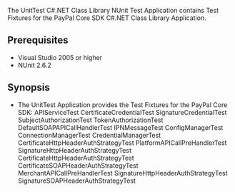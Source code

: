The UnitTest C#.NET Class Library NUnit Test Application contains Test Fixtures for the PayPal Core SDK C#.NET Class Library Application. 


Prerequisites
-------------
*	Visual Studio 2005 or higher
*	NUnit 2.6.2


Synopsis
--------
*	The UnitTest Application provides the Test Fixtures for the PayPal Core SDK: 
	APIServiceTest
	CertificateCredentialTest
	SignatureCredentialTest
	SubjectAuthorizationTest
	TokenAuthorizationTest
	DefaultSOAPAPICallHandlerTest
	IPNMessageTest
	ConfigManagerTest
	ConnectionManagerTest
	CredentialManagerTest
	CertificateHttpHeaderAuthStrategyTest
	PlatformAPICallPreHandlerTest
	SignatureHttpHeaderAuthStrategyTest
	CertificateHttpHeaderAuthStrategyTest
	CertificateSOAPHeaderAuthStrategyTest
	MerchantAPICallPreHandlerTest
	SignatureHttpHeaderAuthStrategyTest
	SignatureSOAPHeaderAuthStrategyTest
